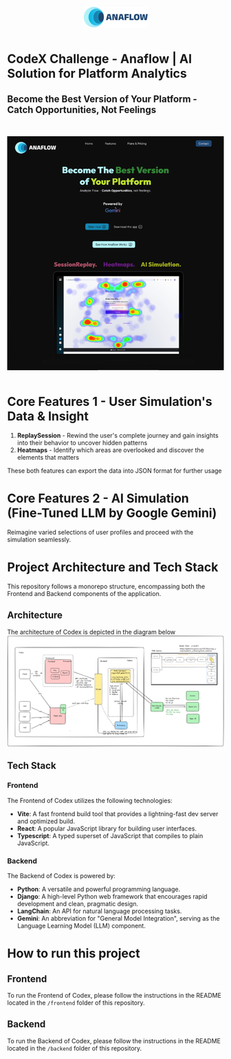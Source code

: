 <h1 align="center">
    <a href="#">
        <img src="./frontend/src/assets/anaflow.png" style="margin-top:10px;margin-bottom:10px;width:150px;" alt="Signa Logo" width="1500">
    </a>
</h1>

# CodeX Challenge  - Anaflow | AI Solution for Platform Analytics
## Become the Best Version of Your Platform - Catch Opportunities, Not Feelings

<h1 align="center">
    <img src="./frontend/src/assets/homepage.png" style="margin-top:10px;margin-bottom:10px" alt="Signa Product Page" width="750"></a>
</h1>

# Core Features 1 - User Simulation's Data & Insight
1. **ReplaySession** - Rewind the user's complete journey and gain insights into their behavior to uncover hidden patterns
2. **Heatmaps** - Identify which areas are overlooked and discover the elements that matters
   
These both features can export the data into JSON format for further usage

# Core Features 2 - AI Simulation (Fine-Tuned LLM by Google Gemini)
Reimagine varied selections of user profiles and proceed with the simulation seamlessly.

# Project Architecture and Tech Stack
This repository follows a monorepo structure, encompassing both the Frontend and Backend components of the application.

## Architecture
The architecture of Codex is depicted in the diagram below
![alt text](image.png)

## Tech Stack
### Frontend
The Frontend of Codex utilizes the following technologies:
- **Vite**: A fast frontend build tool that provides a lightning-fast dev server and optimized build.
- **React**: A popular JavaScript library for building user interfaces.
- **Typescript**: A typed superset of JavaScript that compiles to plain JavaScript.

### Backend
The Backend of Codex is powered by:
- **Python**: A versatile and powerful programming language.
- **Django**: A high-level Python web framework that encourages rapid development and clean, pragmatic design.
- **LangChain**: An API for natural language processing tasks.
- **Gemini**: An abbreviation for "General Model Integration", serving as the Language Learning Model (LLM) component.

# How to run this project
## Frontend
To run the Frontend of Codex, please follow the instructions in the README located in the `/frontend` folder of this repository.

## Backend
To run the Backend of Codex, please follow the instructions in the README located in the `/backend` folder of this repository.
